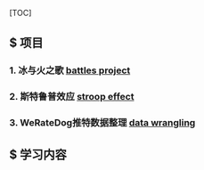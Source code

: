 [TOC]

## $ 项目

### 1. 冰与火之歌 [battles project](https://github.com/jingjingh4/udacity-DA-course/tree/master/battles-project)

### 2. 斯特鲁普效应 [stroop effect](https://github.com/jingjingh4/udacity-DA-course/tree/master/Stroop-effect-project)

### 3. WeRateDog推特数据整理 [data wrangling](https://github.com/jingjingh4/udacity-DA-course/tree/master/data-wrangling/WeRateDog)



## $ 学习内容

